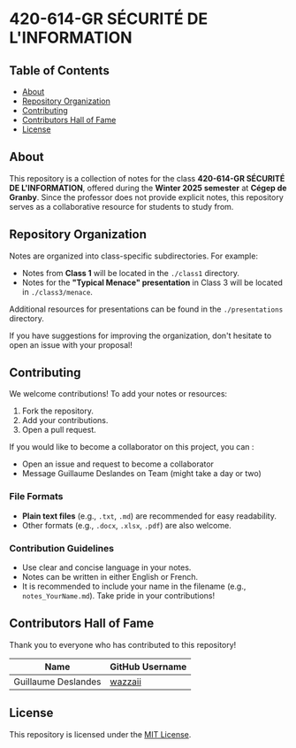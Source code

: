 # 420-614-GR SÉCURITÉ DE L'INFORMATION

## Table of Contents
- [About](#about)
- [Repository Organization](#repository-organization)
- [Contributing](#contributing)
- [Contributors Hall of Fame](#contributors-hall-of-fame)
- [License](#license)

## About
This repository is a collection of notes for the class **420-614-GR SÉCURITÉ DE L'INFORMATION**, offered during the **Winter 2025 semester** at **Cégep de Granby**. Since the professor does not provide explicit notes, this repository serves as a collaborative resource for students to study from.

## Repository Organization
Notes are organized into class-specific subdirectories. For example:
- Notes from **Class 1** will be located in the `./class1` directory.
- Notes for the **"Typical Menace" presentation** in Class 3 will be located in `./class3/menace`.

Additional resources for presentations can be found in the `./presentations` directory.

If you have suggestions for improving the organization, don't hesitate to open an issue with your proposal!

## Contributing
We welcome contributions! 
To add your notes or resources:
1. Fork the repository.
2. Add your contributions.
3. Open a pull request.

If you would like to become a collaborator on this project, you can : 
- Open an issue and request to become a collaborator
- Message Guillaume Deslandes on Team (might take a day or two)


### File Formats
- **Plain text files** (e.g., `.txt`, `.md`) are recommended for easy readability.
- Other formats (e.g., `.docx`, `.xlsx`, `.pdf`) are also welcome.

### Contribution Guidelines
- Use clear and concise language in your notes.
- Notes can be written in either English or French.
- It is recommended to include your name in the filename (e.g., `notes_YourName.md`). Take pride in your contributions!

## Contributors Hall of Fame
Thank you to everyone who has contributed to this repository!

| Name               | GitHub Username                          |
|--------------------|------------------------------------------|
| Guillaume Deslandes| [wazzaii](https://github.com/wazzaii)    |

## License
This repository is licensed under the [MIT License](LICENSE).

